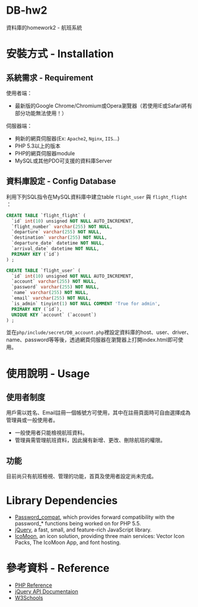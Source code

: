 DB-hw2
======

資料庫的homework2 - 航班系統

安裝方式 - Installation
=======================

系統需求 - Requirement
----------------------

使用者端：
- 最新版的Google Chrome/Chromium或Opera瀏覽器（若使用IE或Safari將有部分功能無法使用！）

伺服器端：
- 夠新的網頁伺服器(Ex: `Apache2`, `Nginx`, `IIS`...)
- PHP 5.3以上的版本
- PHP的網頁伺服器module
- MySQL或其他PDO可支援的資料庫Server

資料庫設定 - Config Database
----------------------------

利用下列SQL指令在MySQL資料庫中建立table `flight_user` 與 `flight_flight` ：
```SQL
CREATE TABLE `flight_flight` (
  `id` int(10) unsigned NOT NULL AUTO_INCREMENT,
  `flight_number` varchar(255) NOT NULL,
  `departure` varchar(255) NOT NULL,
  `destination` varchar(255) NOT NULL,
  `departure_date` datetime NOT NULL,
  `arrival_date` datetime NOT NULL,
  PRIMARY KEY (`id`)
) ;

CREATE TABLE `flight_user` (
  `id` int(10) unsigned NOT NULL AUTO_INCREMENT,
  `account` varchar(255) NOT NULL,
  `password` varchar(255) NOT NULL,
  `name` varchar(255) NOT NULL,
  `email` varchar(255) NOT NULL,
  `is_admin` tinyint(1) NOT NULL COMMENT 'True for admin',
  PRIMARY KEY (`id`),
  UNIQUE KEY `account` (`account`)
) ;
```
並在`php/include/secret/DB_account.php`裡設定資料庫的host、user、driver、name、password等等後，透過網頁伺服器在瀏覽器上打開index.html即可使用。

使用說明 - Usage
================

使用者制度
----------

用戶需以姓名、Email註冊一個帳號方可使用，其中在註冊頁面時可自由選擇成為管理員或一般使用者。
- 一般使用者只能檢視航班資料。
- 管理員需管理航班資料，因此擁有新增、更改、刪除航班的權限。

功能
----

目前尚只有航班檢視、管理的功能，首頁及使用者設定尚未完成。

Library Dependencies
====================

- [Password_compat](https://github.com/ircmaxell/password_compat), which provides forward compatibility with the password_* functions being worked on for PHP 5.5.
- [jQuery](http://jquery.com/), a fast, small, and feature-rich JavaScript library.
- [IcoMoon](http://icomoon.io/), an icon solution, providing three main services: Vector Icon Packs, The IcoMoon App, and font hosting.
 
參考資料 - Reference
====================

- [PHP Reference](http://www.php.net/manual/en/funcref.php)
- [jQuery API Documentaion](http://api.jquery.com/)
- [W3Schools](http://www.w3schools.com/)

